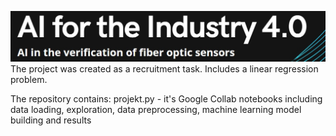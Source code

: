 ![](ai.jpg)
The project was created as a recruitment task. Includes a linear regression problem. 

The repository contains:
projekt.py - it's Google Collab notebooks including data loading, exploration, data preprocessing, machine learning model building and results
